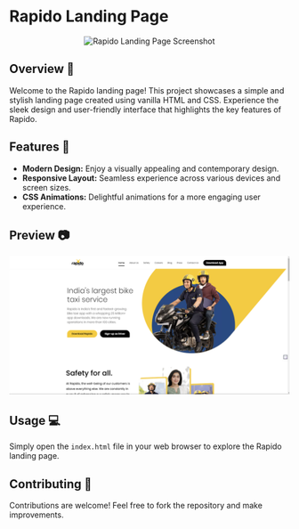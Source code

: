 # Rapido Landing Page

<p align="center">
  <img src="" alt="Rapido Landing Page Screenshot" width="800" />
</p>

## Overview 🚀

Welcome to the Rapido landing page! This project showcases a simple and stylish landing page created using vanilla HTML and CSS. Experience the sleek design and user-friendly interface that highlights the key features of Rapido.

## Features 🌟

- **Modern Design:** Enjoy a visually appealing and contemporary design.
- **Responsive Layout:** Seamless experience across various devices and screen sizes.
- **CSS Animations:** Delightful animations for a more engaging user experience.

## Preview 📷

![Rapido Landing Page Preview](https://github.com/Divyesh-5981/rapido-clone-landingpage/blob/master/img/rapido.png?raw=true)

## Usage 💻

Simply open the `index.html` file in your web browser to explore the Rapido landing page.

## Contributing 🤝

Contributions are welcome! Feel free to fork the repository and make improvements.
